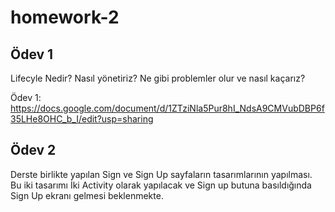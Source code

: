 # homework-2

## Ödev 1 

Lifecyle Nedir? Nasıl yönetiriz? Ne gibi problemler olur ve nasıl kaçarız?

Ödev 1: https://docs.google.com/document/d/1ZTziNla5Pur8hI_NdsA9CMVubDBP6f35LHe8OHC_b_I/edit?usp=sharing

## Ödev 2

Derste birlikte yapılan Sign ve Sign Up sayfaların tasarımlarının yapılması. Bu iki tasarımı İki Activity olarak yapılacak ve Sign up butuna basıldığında Sign Up ekranı gelmesi beklenmekte.
